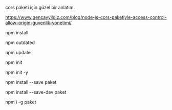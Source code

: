 cors paketi için güzel bir anlatım.

https://www.gencayyildiz.com/blog/node-js-cors-paketiyle-access-control-allow-origin-guvenlik-yonetimi/

npm install

npm outdated

npm update

npm init

npm init -y

npm install --save paket

npm install --save-dev paket

npm i -g paket